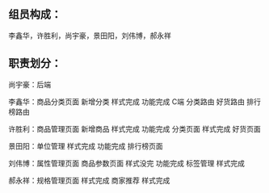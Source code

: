 ## 组员构成：
李鑫华，许胜利，尚宇豪，景田阳，刘伟博，郝永祥



## 职责划分：
尚宇豪：后端

李鑫华：商品分类页面 新增分类 样式完成  功能完成 C端 分类路由 好货路由 排行榜路由

许胜利：商品管理页面 新增商品 样式完成  功能完成  分类页面 样式完成 好货页面 

景田阳：单位管理 样式完成 功能完成   排行榜页面

刘伟博：属性管理页面 商品参数页面 样式没完 功能完成 标签管理 样式完成
  
郝永祥：规格管理页面 样式完成 商家推荐 样式完成
